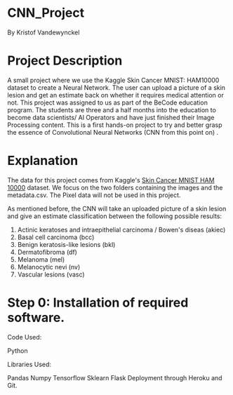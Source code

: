 # CNN_Project
By Kristof Vandewynckel

# Project Description
A small project where we use the Kaggle Skin Cancer MNIST: HAM10000 dataset to create a Neural Network. The user can upload a picture of a skin lesion and get an estimate back on whether it requires medical attention or not. This project was assigned to us as part of the BeCode education program. The students are three and a half months into the education to become data scientists/ AI Operators and have just finished their Image Processing content. This is a first hands-on project to try and better grasp the essence of Convolutional Neural Networks (CNN from this point on) .

# Explanation

The data for this project comes from Kaggle's [Skin Cancer MNIST HAM 10000](https://www.kaggle.com/datasets/kmader/skin-cancer-mnist-ham10000) dataset. We focus on the two folders containing the images and the metadata.csv. The Pixel data will not be used in this project.

As mentioned before, the CNN will take an uploaded picture of a skin lesion and give an estimate classification between the following possible results:

1. Actinic keratoses and intraepithelial carcinoma / Bowen's diseas (akiec)
2. Basal cell carcinoma (bcc)
3. Benign keratosis-like lesions (bkl)
4. Dermatofibroma (df)
5. Melanoma (mel)
6. Melanocytic nevi (nv)
7. Vascular lesions (vasc)

# Step 0: Installation of required software.

Code Used:

Python

Libraries Used:

Pandas
Numpy
Tensorflow
Sklearn
Flask
Deployment through Heroku and Git.
